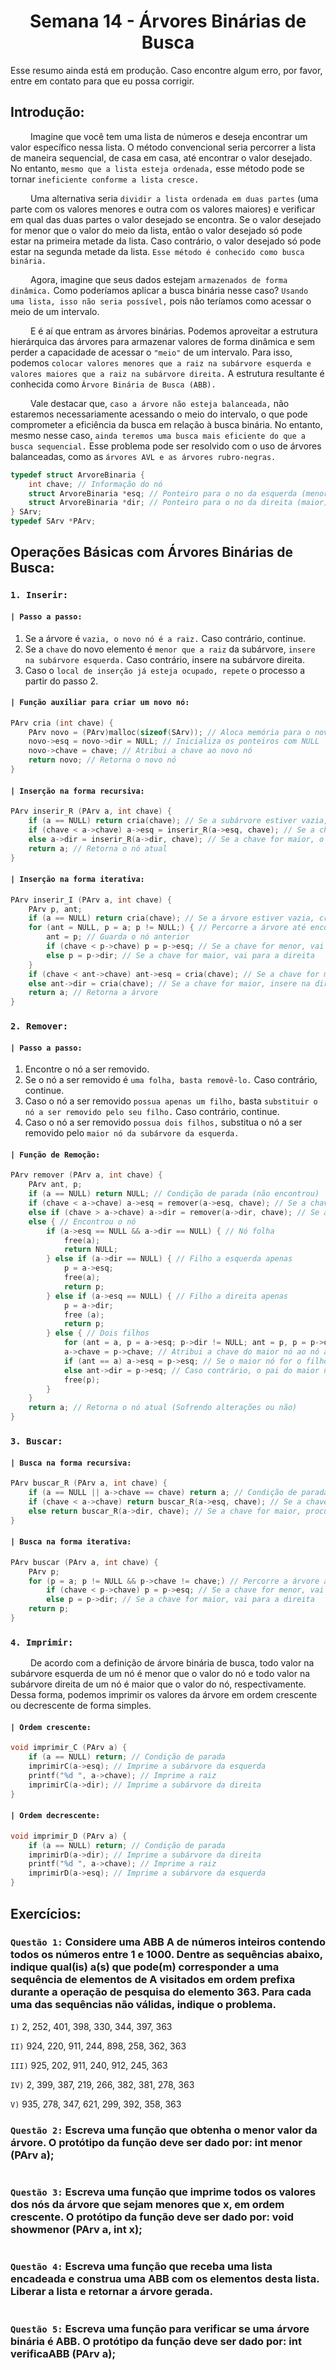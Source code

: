 <h1 align="center"> Semana 14 - Árvores Binárias de Busca </h1>

Esse resumo ainda está em produção. Caso encontre algum erro, por favor, entre em contato para que eu possa corrigir.

## Introdução:
&emsp;&emsp; Imagine que você tem uma lista de números e deseja encontrar um valor específico nessa lista. O método convencional seria percorrer a lista de maneira sequencial, de casa em casa, até encontrar o valor desejado. No entanto, `mesmo que a lista esteja ordenada,` esse método pode se tornar `ineficiente conforme a lista cresce.`

&emsp;&emsp; Uma alternativa seria `dividir a lista ordenada em duas partes` (uma parte com os valores menores e outra com os valores maiores) e verificar em qual das duas partes o valor desejado se encontra. Se o valor desejado for menor que o valor do meio da lista, então o valor desejado só pode estar na primeira metade da lista. Caso contrário, o valor desejado só pode estar na segunda metade da lista. `Esse método é conhecido como busca binária.`

&emsp;&emsp; Agora, imagine que seus dados estejam `armazenados de forma dinâmica.` Como poderíamos aplicar a busca binária nesse caso? `Usando uma lista, isso não seria possível,` pois não teríamos como acessar o meio de um intervalo.

&emsp;&emsp; E é aí que entram as árvores binárias. Podemos aproveitar a estrutura hierárquica das árvores para armazenar valores de forma dinâmica e sem perder a capacidade de acessar o `"meio"` de um intervalo. Para isso, podemos `colocar valores menores que a raiz na subárvore esquerda e valores maiores que a raiz na subárvore direita.` A estrutura resultante é conhecida como `Árvore Binária de Busca (ABB).`

&emsp;&emsp; Vale destacar que, `caso a árvore não esteja balanceada,` não estaremos necessariamente acessando o meio do intervalo, o que pode comprometer a eficiência da busca em relação à busca binária. No entanto, mesmo nesse caso, `ainda teremos uma busca mais eficiente do que a busca sequencial.` Esse problema pode ser resolvido com o uso de árvores balanceadas, como as `árvores AVL e as árvores rubro-negras.`

~~~c
typedef struct ArvoreBinaria {
	int chave; // Informação do nó
	struct ArvoreBinaria *esq; // Ponteiro para o no da esquerda (menor)
	struct ArvoreBinaria *dir; // Ponteiro para o no da direita (maior)
} SArv;
typedef SArv *PArv;
~~~


## Operações Básicas com Árvores Binárias de Busca:
### `1. Inserir:`
#### `| Passo a passo:`
1. Se a árvore é `vazia, o novo nó é a raiz.` Caso contrário, continue.
2. Se a `chave` do novo elemento é `menor que a raiz` da subárvore, `insere na subárvore esquerda.` Caso contrário, insere na subárvore direita.
3. Caso o `local de inserção já esteja ocupado, repete` o processo a partir do passo 2.
#### `| Função auxiliar para criar um novo nó:`
~~~c
PArv cria (int chave) {
	PArv novo = (PArv)malloc(sizeof(SArv)); // Aloca memória para o novo nó
	novo->esq = novo->dir = NULL; // Inicializa os ponteiros com NULL
	novo->chave = chave; // Atribui a chave ao novo nó
	return novo; // Retorna o novo nó
}
~~~
#### `| Inserção na forma recursiva:`
~~~c
PArv inserir_R (PArv a, int chave) {
	if (a == NULL) return cria(chave); // Se a subárvore estiver vazia, cria o nó e retorna
	if (chave < a->chave) a->esq = inserir_R(a->esq, chave); // Se a chave for menor, o filho a esquerda do nó atual recebe a subárvore da esquerda. Se for vazia, recebe o novo nó. Caso contrário, vai receber o próprio filho a esquerda.
	else a->dir = inserir_R(a->dir, chave); // Se a chave for maior, o filho a direita do nó atual recebe a subárvore a direita. Mesmo caso anterior (só que a direita).
	return a; // Retorna o nó atual
}
~~~
#### `| Inserção na forma iterativa:`
~~~c
PArv inserir_I (PArv a, int chave) {
	PArv p, ant;
	if (a == NULL) return cria(chave); // Se a árvore estiver vazia, cria o nó e retorna
	for (ant = NULL, p = a; p != NULL;) { // Percorre a árvore até encontrar um nó vazio
		ant = p; // Guarda o nó anterior
		if (chave < p->chave) p = p->esq; // Se a chave for menor, vai para a esquerda
		else p = p->dir; // Se a chave for maior, vai para a direita
	}
	if (chave < ant->chave) ant->esq = cria(chave); // Se a chave for menor, insere na esquerda
	else ant->dir = cria(chave); // Se a chave for maior, insere na direita
	return a; // Retorna a árvore
}
~~~

### `2. Remover:`
#### `| Passo a passo:`
1. Encontre o nó a ser removido.
2. Se o nó a ser removido é `uma folha, basta removê-lo.` Caso contrário, continue.
3. Caso o nó a ser removido `possua apenas um filho,` basta `substituir o nó a ser removido pelo seu filho.` Caso contrário, continue.
4. Caso o nó a ser removido `possua dois filhos,` substitua o nó a ser removido pelo `maior nó da subárvore da esquerda.`
#### `| Função de Remoção:`
~~~c
PArv remover (PArv a, int chave) {
	PArv ant, p;
	if (a == NULL) return NULL; // Condição de parada (não encontrou)
	if (chave < a->chave) a->esq = remover(a->esq, chave); // Se a chave for menor, procura na subárvore da esquerda
	else if (chave > a->chave) a->dir = remover(a->dir, chave); // Se a chave for maior, procura na subárvore da direita
	else { // Encontrou o nó 
		if (a->esq == NULL && a->dir == NULL) { // Nó folha
			free(a);
			return NULL;
		} else if (a->dir == NULL) { // Filho a esquerda apenas
			p = a->esq;
			free(a);
			return p;
		} else if (a->esq == NULL) { // Filho a direita apenas
			p = a->dir;
			free (a);
			return p;
		} else { // Dois filhos
			for (ant = a, p = a->esq; p->dir != NULL; ant = p, p = p->dir); // Procura o maior nó da subárvore da esquerda
			a->chave = p->chave; // Atribui a chave do maior nó ao nó atual
			if (ant == a) a->esq = p->esq; // Se o maior nó for o filho a esquerda do nó atual, o filho do filho a esquerda vai ser o filho a esquerda do nó atual
			else ant->dir = p->esq; // Caso contrário, o pai do maior nó recebe a subárvore da esquerda do maior nó
			free(p);
		}
	}
	return a; // Retorna o nó atual (Sofrendo alterações ou não)
}
~~~

### `3. Buscar:`
#### `| Busca na forma recursiva:`
~~~c
PArv buscar_R (PArv a, int chave) {
	if (a == NULL || a->chave == chave) return a; // Condição de parada (não encontrou ou encontrou, respectivamente)
	if (chave < a->chave) return buscar_R(a->esq, chave); // Se a chave for menor, procura na subárvore da esquerda
	else return buscar_R(a->dir, chave); // Se a chave for maior, procura na subárvore da direita
}
~~~
#### `| Busca na forma iterativa:`
~~~c
PArv buscar (PArv a, int chave) {
	PArv p;
	for (p = a; p != NULL && p->chave != chave;) // Percorre a árvore até encontrar a chave ou um nó vazio (Não encontrou)
		if (chave < p->chave) p = p->esq; // Se a chave for menor, vai para a esquerda
		else p = p->dir; // Se a chave for maior, vai para a direita
	return p;
}
~~~

### `4. Imprimir:`
&emsp;&emsp; De acordo com a definição de árvore binária de busca, todo valor na subárvore esquerda de um nó é menor que o valor do nó e todo valor na subárvore direita de um nó é maior que o valor do nó, respectivamente. Dessa forma, podemos imprimir os valores da árvore em ordem crescente ou decrescente de forma simples.
#### `| Ordem crescente:`
~~~c
void imprimir_C (PArv a) {
	if (a == NULL) return; // Condição de parada
	imprimirC(a->esq); // Imprime a subárvore da esquerda
	printf("%d ", a->chave); // Imprime a raiz
	imprimirC(a->dir); // Imprime a subárvore da direita
}
~~~
#### `| Ordem decrescente:`
~~~c
void imprimir_D (PArv a) {
	if (a == NULL) return; // Condição de parada
	imprimirD(a->dir); // Imprime a subárvore da direita
	printf("%d ", a->chave); // Imprime a raiz
	imprimirD(a->esq); // Imprime a subárvore da esquerda
}
~~~


## Exercícios:
### `Questão 1:` Considere uma ABB A de números inteiros contendo todos os números entre 1 e 1000. Dentre as sequências abaixo, indique qual(is) a(s) que pode(m) corresponder a uma sequência de elementos de A visitados em ordem prefixa durante a operação de pesquisa do elemento 363. Para cada uma das sequências não válidas, indique o problema.
`I)` 2, 252, 401, 398, 330, 344, 397, 363

`II)` 924, 220, 911, 244, 898, 258, 362, 363

`III)` 925, 202, 911, 240, 912, 245, 363

`IV)` 2, 399, 387, 219, 266, 382, 381, 278, 363

`V)` 935, 278, 347, 621, 299, 392, 358, 363

### `Questão 2:` Escreva uma função que obtenha o menor valor da árvore. O protótipo da função deve ser dado por: int menor (PArv a);
~~~c
~~~

### `Questão 3:` Escreva uma função que imprime todos os valores dos nós da árvore que sejam menores que x, em ordem crescente. O protótipo da função deve ser dado por: void showmenor (PArv a, int x);
~~~c
~~~

### `Questão 4:` Escreva uma função que receba uma lista encadeada e construa uma ABB com os elementos desta lista. Liberar a lista e retornar a árvore gerada. 
~~~c
~~~

### `Questão 5:` Escreva uma função para verificar se uma árvore binária é ABB. O protótipo da função deve ser dado por: int verificaABB (PArv a);
~~~c
~~~
